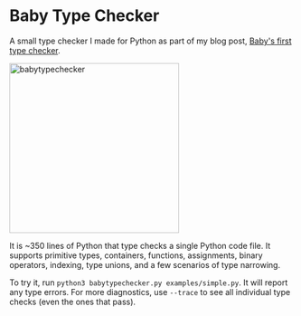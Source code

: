 # Baby Type Checker

A small type checker I made for Python as part of my blog post, [Baby's first type checker](https://austinhenley.com/blog/babytypechecker.html).

<img width="300" height="300" alt="babytypechecker" src="https://github.com/user-attachments/assets/6b8185c5-671e-4f30-8a23-54d293e85896" />

It is ~350 lines of Python that type checks a single Python code file. It supports primitive types, containers, functions, assignments, binary operators, indexing, type unions, and a few scenarios of type narrowing.

To try it, run `python3 babytypechecker.py examples/simple.py`. It will report any type errors. For more diagnostics, use `--trace` to see all individual type checks (even the ones that pass).

